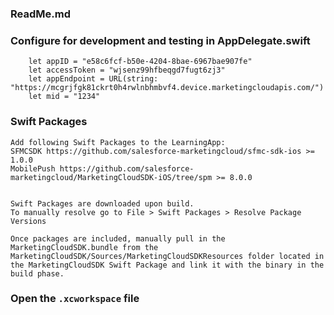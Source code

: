### ReadMe.md

### Configure for development and testing in AppDelegate.swift

```
	let appID = "e58c6fcf-b50e-4204-8bae-6967bae907fe"
    let accessToken = "wjsenz99hfbeqgd7fugt6zj3"
    let appEndpoint = URL(string: "https://mcgrjfgk81ckrt0h4rwlnbhmbvf4.device.marketingcloudapis.com/")!
    let mid = "1234"
```

### Swift Packages

```
Add following Swift Packages to the LearningApp:
SFMCSDK https://github.com/salesforce-marketingcloud/sfmc-sdk-ios >= 1.0.0
MobilePush https://github.com/salesforce-marketingcloud/MarketingCloudSDK-iOS/tree/spm >= 8.0.0


Swift Packages are downloaded upon build.
To manually resolve go to File > Swift Packages > Resolve Package Versions

Once packages are included, manually pull in the MarketingCloudSDK.bundle from the MarketingCloudSDK/Sources/MarketingCloudSDKResources folder located in the MarketingCloudSDK Swift Package and link it with the binary in the build phase.

```

### Open the `.xcworkspace` file
